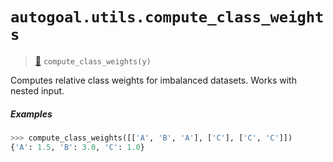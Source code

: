 # `autogoal.utils.compute_class_weights`

> [📝](https://github.com/autogoal/autogoal/blob/master/autogoal/utils/__init__.py#L144)
> `compute_class_weights(y)`

Computes relative class weights for imbalanced datasets. Works with nested input.

##### Examples

```python
>>> compute_class_weights([['A', 'B', 'A'], ['C'], ['C', 'C']])
{'A': 1.5, 'B': 3.0, 'C': 1.0}

```
